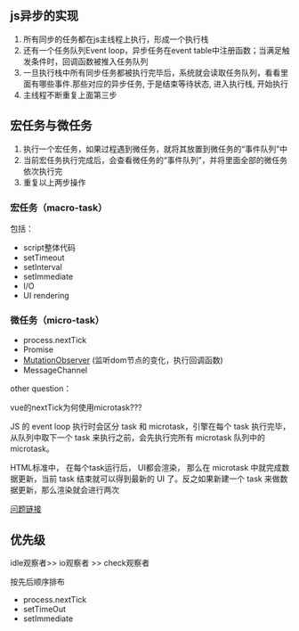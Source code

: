 ## js异步的实现

1. 所有同步的任务都在js主线程上执行，形成一个执行栈
2. 还有一个任务队列Event loop，异步任务在event table中注册函数；当满足触发条件时，回调函数被推入任务队列
3. 一旦执行栈中所有同步任务都被执行完毕后，系统就会读取任务队列，看看里面有哪些事件.那些对应的异步任务, 于是结束等待状态, 进入执行栈, 开始执行
4. 主线程不断重复上面第三步


## 宏任务与微任务

1. 执行一个宏任务，如果过程遇到微任务，就将其放置到微任务的“事件队列”中
2. 当前宏任务执行完成后，会查看微任务的“事件队列”，并将里面全部的微任务依次执行完
3. 重复以上两步操作

### 宏任务（macro-task）

包括：

- script整体代码 
- setTimeout 
- setInterval 
- setImmediate 
- I/O
- UI rendering

### 微任务（micro-task）

- process.nextTick
- Promise
- [MutationObserver](https://developer.mozilla.org/en-US/docs/Web/API/MessageChannel) (监听dom节点的变化，执行回调函数)
- MessageChannel

other question： 

vue的nextTick为何使用microtask???  

JS 的 event loop 执行时会区分 task 和 microtask，引擎在每个 task 执行完毕，从队列中取下一个 task 来执行之前，会先执行完所有 microtask 队列中的 microtask。

HTML标准中， 在每个task运行后， UI都会渲染， 那么在 microtask 中就完成数据更新，当前 task 结束就可以得到最新的 UI 了。反之如果新建一个 task 来做数据更新，那么渲染就会进行两次

[问题链接](https://www.zhihu.com/question/55364497)


## 优先级

idle观察者>> io观察者 >> check观察者

按先后顺序排布

- process.nextTick
- setTimeOut
- setImmediate